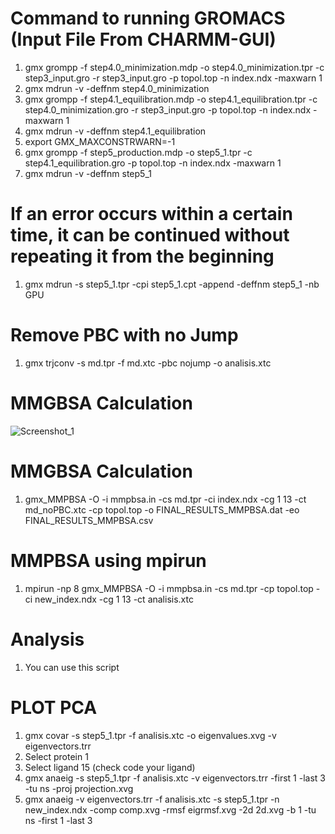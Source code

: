 # Command to running GROMACS (Input File From CHARMM-GUI)
1. gmx grompp -f step4.0_minimization.mdp -o step4.0_minimization.tpr -c step3_input.gro -r step3_input.gro -p topol.top -n index.ndx -maxwarn 1
2. gmx mdrun -v -deffnm step4.0_minimization
3. gmx grompp -f step4.1_equilibration.mdp -o step4.1_equilibration.tpr -c step4.0_minimization.gro -r step3_input.gro -p topol.top -n index.ndx -maxwarn 1
4. gmx mdrun -v -deffnm step4.1_equilibration
5. export GMX_MAXCONSTRWARN=-1
6. gmx grompp -f step5_production.mdp -o step5_1.tpr -c step4.1_equilibration.gro -p topol.top -n index.ndx -maxwarn 1
7. gmx mdrun -v -deffnm step5_1


# If an error occurs within a certain time, it can be continued without repeating it from the beginning
1. gmx mdrun -s step5_1.tpr -cpi step5_1.cpt -append -deffnm step5_1 -nb GPU

# Remove PBC with no Jump
1. gmx trjconv -s md.tpr -f md.xtc -pbc nojump -o analisis.xtc

# MMGBSA Calculation
![Screenshot_1](https://github.com/purnawanpp/tutorial_gromacs/assets/77323253/94249ebe-ca27-4064-b746-cdb02b73fd57)

# MMGBSA Calculation
1. gmx_MMPBSA -O -i mmpbsa.in -cs md.tpr -ci index.ndx -cg 1 13 -ct md_noPBC.xtc -cp topol.top -o FINAL_RESULTS_MMPBSA.dat -eo FINAL_RESULTS_MMPBSA.csv

# MMPBSA using mpirun
1. mpirun -np 8 gmx_MMPBSA -O -i mmpbsa.in -cs md.tpr -cp topol.top -ci new_index.ndx -cg 1 13 -ct analisis.xtc

# Analysis
1. You can use this script 

# PLOT PCA
1. gmx covar -s step5_1.tpr -f analisis.xtc -o eigenvalues.xvg -v eigenvectors.trr
2. Select protein 1
3. Select ligand 15 (check code your ligand)
4. gmx anaeig -s step5_1.tpr -f analisis.xtc -v eigenvectors.trr -first 1 -last 3 -tu ns -proj projection.xvg
5. gmx anaeig -v eigenvectors.trr -f analisis.xtc -s step5_1.tpr -n new_index.ndx -comp comp.xvg -rmsf eigrmsf.xvg -2d 2d.xvg -b 1 -tu ns -first 1 -last 3
